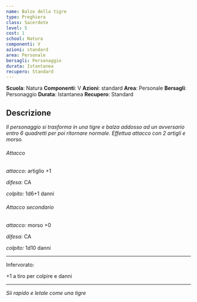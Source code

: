 ```yaml
---
name: Balzo della tigre
type: Preghiera
class: Sacerdote
level: 5
cost: 1
school: Natura
componenti: V
azioni: standard
area: Personale
bersagli: Personaggio
durata: Istantanea
recupero: Standard
---
```

**Scuola**: Natura
**Componenti**: V
**Azioni**: standard
**Area**: Personale
**Bersagli**: Personaggio
**Durata**: Istantanea
**Recupero**: Standard

**Descrizione**
-

*Il personaggio si trasforma in una tigre e balza addosso ad un avversario entro 6 quadretti per poi ritornare normale. Effettua attacco con 2 artigli e morso.*

###### Attacco

*attacco:* artiglio +1

*difesa:* CA

*colpito:* 1d6+1 danni

###### Attacco secondario

*attacco:* morso +0

*difesa:* CA

*colpito:* 1d10 danni

---

Infervorato:

+1 a tiro per colpire e danni

---

*Sii rapido e letale come una tigre*